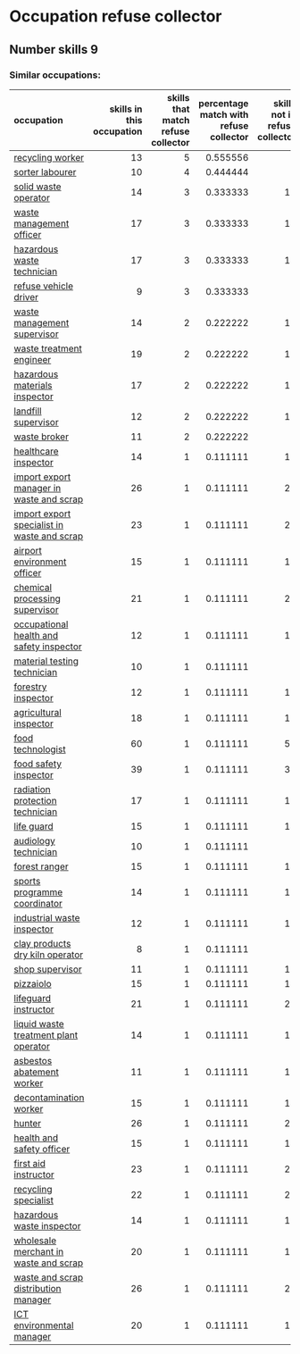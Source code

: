 # Occupation refuse collector
## Number skills 9
### Similar occupations:
| occupation                                                                                    |   skills in this occupation |   skills that match refuse collector |   percentage match with refuse collector |   skills not in refuse collector |
|:----------------------------------------------------------------------------------------------|----------------------------:|-------------------------------------:|-----------------------------------------:|---------------------------------:|
| [recycling worker](recycling_worker.md)                                                       |                          13 |                                    5 |                                 0.555556 |                                8 |
| [sorter labourer](sorter_labourer.md)                                                         |                          10 |                                    4 |                                 0.444444 |                                6 |
| [solid waste operator](solid_waste_operator.md)                                               |                          14 |                                    3 |                                 0.333333 |                               11 |
| [waste management officer](waste_management_officer.md)                                       |                          17 |                                    3 |                                 0.333333 |                               14 |
| [hazardous waste technician](hazardous_waste_technician.md)                                   |                          17 |                                    3 |                                 0.333333 |                               14 |
| [refuse vehicle driver](refuse_vehicle_driver.md)                                             |                           9 |                                    3 |                                 0.333333 |                                6 |
| [waste management supervisor](waste_management_supervisor.md)                                 |                          14 |                                    2 |                                 0.222222 |                               12 |
| [waste treatment engineer](waste_treatment_engineer.md)                                       |                          19 |                                    2 |                                 0.222222 |                               17 |
| [hazardous materials inspector](hazardous_materials_inspector.md)                             |                          17 |                                    2 |                                 0.222222 |                               15 |
| [landfill supervisor](landfill_supervisor.md)                                                 |                          12 |                                    2 |                                 0.222222 |                               10 |
| [waste broker](waste_broker.md)                                                               |                          11 |                                    2 |                                 0.222222 |                                9 |
| [healthcare inspector](healthcare_inspector.md)                                               |                          14 |                                    1 |                                 0.111111 |                               13 |
| [import export manager in waste and scrap](import_export_manager_in_waste_and_scrap.md)       |                          26 |                                    1 |                                 0.111111 |                               25 |
| [import export specialist in waste and scrap](import_export_specialist_in_waste_and_scrap.md) |                          23 |                                    1 |                                 0.111111 |                               22 |
| [airport environment officer](airport_environment_officer.md)                                 |                          15 |                                    1 |                                 0.111111 |                               14 |
| [chemical processing supervisor](chemical_processing_supervisor.md)                           |                          21 |                                    1 |                                 0.111111 |                               20 |
| [occupational health and safety inspector](occupational_health_and_safety_inspector.md)       |                          12 |                                    1 |                                 0.111111 |                               11 |
| [material testing technician](material_testing_technician.md)                                 |                          10 |                                    1 |                                 0.111111 |                                9 |
| [forestry inspector](forestry_inspector.md)                                                   |                          12 |                                    1 |                                 0.111111 |                               11 |
| [agricultural inspector](agricultural_inspector.md)                                           |                          18 |                                    1 |                                 0.111111 |                               17 |
| [food technologist](food_technologist.md)                                                     |                          60 |                                    1 |                                 0.111111 |                               59 |
| [food safety inspector](food_safety_inspector.md)                                             |                          39 |                                    1 |                                 0.111111 |                               38 |
| [radiation protection technician](radiation_protection_technician.md)                         |                          17 |                                    1 |                                 0.111111 |                               16 |
| [life guard](life_guard.md)                                                                   |                          15 |                                    1 |                                 0.111111 |                               14 |
| [audiology technician](audiology_technician.md)                                               |                          10 |                                    1 |                                 0.111111 |                                9 |
| [forest ranger](forest_ranger.md)                                                             |                          15 |                                    1 |                                 0.111111 |                               14 |
| [sports programme coordinator](sports_programme_coordinator.md)                               |                          14 |                                    1 |                                 0.111111 |                               13 |
| [industrial waste inspector](industrial_waste_inspector.md)                                   |                          12 |                                    1 |                                 0.111111 |                               11 |
| [clay products dry kiln operator](clay_products_dry_kiln_operator.md)                         |                           8 |                                    1 |                                 0.111111 |                                7 |
| [shop supervisor](shop_supervisor.md)                                                         |                          11 |                                    1 |                                 0.111111 |                               10 |
| [pizzaiolo](pizzaiolo.md)                                                                     |                          15 |                                    1 |                                 0.111111 |                               14 |
| [lifeguard instructor](lifeguard_instructor.md)                                               |                          21 |                                    1 |                                 0.111111 |                               20 |
| [liquid waste treatment plant operator](liquid_waste_treatment_plant_operator.md)             |                          14 |                                    1 |                                 0.111111 |                               13 |
| [asbestos abatement worker](asbestos_abatement_worker.md)                                     |                          11 |                                    1 |                                 0.111111 |                               10 |
| [decontamination worker](decontamination_worker.md)                                           |                          15 |                                    1 |                                 0.111111 |                               14 |
| [hunter](hunter.md)                                                                           |                          26 |                                    1 |                                 0.111111 |                               25 |
| [health and safety officer](health_and_safety_officer.md)                                     |                          15 |                                    1 |                                 0.111111 |                               14 |
| [first aid instructor](first_aid_instructor.md)                                               |                          23 |                                    1 |                                 0.111111 |                               22 |
| [recycling specialist](recycling_specialist.md)                                               |                          22 |                                    1 |                                 0.111111 |                               21 |
| [hazardous waste inspector](hazardous_waste_inspector.md)                                     |                          14 |                                    1 |                                 0.111111 |                               13 |
| [wholesale merchant in waste and scrap](wholesale_merchant_in_waste_and_scrap.md)             |                          20 |                                    1 |                                 0.111111 |                               19 |
| [waste and scrap distribution manager](waste_and_scrap_distribution_manager.md)               |                          26 |                                    1 |                                 0.111111 |                               25 |
| [ICT environmental manager](ICT_environmental_manager.md)                                     |                          20 |                                    1 |                                 0.111111 |                               19 |
